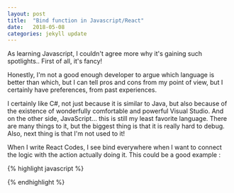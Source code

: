 ```yaml
---
layout: post
title:  "Bind function in Javascript/React"
date:   2018-05-08
categories: jekyll update
---
```


As learning Javascript, I couldn't agree more why it's gaining such spotlights..
First of all, it's fancy! 

Honestly, I'm not a good enough developer to argue which language is better than which,
but I can tell pros and cons from my point of view, but I certainly have preferences, from past experiences.

I certainly like C#, not just because it is similar to Java, but also because of the existence of wonderfully comfortable and powerful
 Visual Studio. And on the other side, JavaScript... this is still my least favorite language. There are many things to it,
 but the biggest thing is that it is really hard to debug. Also, next thing is that I'm not used to it!
 
 When I  write React Codes, I see bind everywhere when I want to connect the logic with the action actually doing it.
This could be a good example : 

{% highlight javascript %}
	

{% endhighlight %}